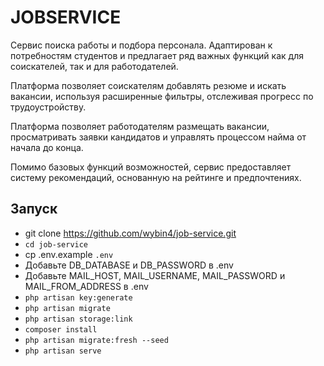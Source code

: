 # JOBSERVICE
Сервис поиска работы и подбора персонала. Адаптирован к потребностям студентов и предлагает ряд важных функций как для соискателей, так и для работодателей.

Платформа позволяет соискателям добавлять резюме и искать вакансии, используя расширенные фильтры, отслеживая прогресс по трудоустройству. 

Платформа позволяет работодателям размещать вакансии, просматривать заявки кандидатов и управлять процессом найма от начала до конца.

Помимо базовых функций возможностей, сервис предоставляет систему рекомендаций, основанную на рейтинге и предпочтениях.

## Запуск
- git clone https://github.com/wybin4/job-service.git
- `cd job-service`
- cp .env.example `.env`
- Добавьте DB_DATABASE и DB_PASSWORD в .env
- Добавьте MAIL_HOST, MAIL_USERNAME, MAIL_PASSWORD и MAIL_FROM_ADDRESS в .env
- `php artisan key:generate`
- `php artisan migrate`
- `php artisan storage:link`
- `composer install`
- `php artisan migrate:fresh --seed`
- `php artisan serve`


